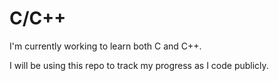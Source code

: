 # C/C++

I'm currently working to learn both C and C++.

I will be using this repo to track my progress as I code publicly.

